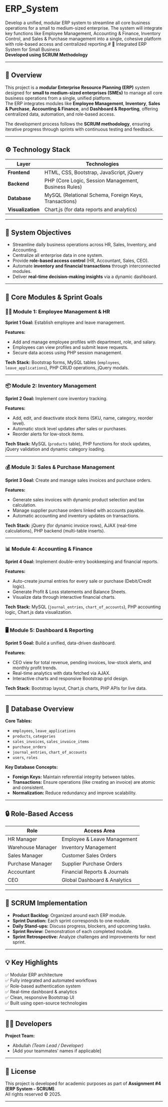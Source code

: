 # ERP_System
Develop a unified, modular ERP system to streamline all core business operations for a  small to medium-sized enterprise. The system will integrate key functions like Employee  Management, Accounting &amp; Finance, Inventory Control, and Sales &amp; Purchase  management into a single, cohesive platform with role-based access and centralized  reporting.# 🏢 Integrated ERP System for Small Business  
**Developed using SCRUM Methodology**

---

## 📘 Overview
This project is a **modular Enterprise Resource Planning (ERP)** system designed for **small to medium-sized enterprises (SMEs)** to manage all core business operations from a single, unified platform.  
The ERP integrates modules like **Employee Management**, **Inventory**, **Sales & Purchase**, **Accounting & Finance**, and **Dashboard & Reporting**, offering centralized data, automation, and role-based access.

The development process follows the **SCRUM methodology**, ensuring iterative progress through sprints with continuous testing and feedback.

---

## ⚙️ Technology Stack
| Layer | Technologies |
|--------|---------------|
| **Frontend** | HTML, CSS, Bootstrap, JavaScript, jQuery |
| **Backend** | PHP (Core Logic, Session Management, Business Rules) |
| **Database** | MySQL (Relational Schema, Foreign Keys, Transactions) |
| **Visualization** | Chart.js (for data reports and analytics) |

---

## 🚀 System Objectives
- Streamline daily business operations across HR, Sales, Inventory, and Accounting.  
- Centralize all enterprise data in one system.  
- Provide **role-based access control** (HR, Accountant, Sales, CEO).  
- Automate **inventory and financial transactions** through interconnected modules.  
- Deliver **real-time decision-making insights** via a dynamic dashboard.  

---

## 🧩 Core Modules & Sprint Goals

### 🧍‍♂️ Module 1: Employee Management & HR  
**Sprint 1 Goal:** Establish employee and leave management.

**Features:**
- Add and manage employee profiles with department, role, and salary.  
- Employees can view profiles and submit leave requests.  
- Secure data access using PHP session management.  

**Tech Stack:** Bootstrap forms, MySQL tables (`employees`, `leave_applications`), PHP CRUD operations, jQuery modals.

---

### 📦 Module 2: Inventory Management  
**Sprint 2 Goal:** Implement core inventory tracking.

**Features:**
- Add, edit, and deactivate stock items (SKU, name, category, reorder level).  
- Automatic stock level updates after sales or purchases.  
- Reorder alerts for low-stock items.  

**Tech Stack:** MySQL (`products` table), PHP functions for stock updates, jQuery validation and dynamic category loading.

---

### 💰 Module 3: Sales & Purchase Management  
**Sprint 3 Goal:** Create and manage sales invoices and purchase orders.

**Features:**
- Generate sales invoices with dynamic product selection and tax calculation.  
- Manage supplier purchase orders linked with accounts payable.  
- Automatic accounting and inventory updates on transactions.  

**Tech Stack:** jQuery (for dynamic invoice rows), AJAX (real-time calculations), PHP backend (multi-table inserts).

---

### 📊 Module 4: Accounting & Finance  
**Sprint 4 Goal:** Implement double-entry bookkeeping and financial reports.

**Features:**
- Auto-create journal entries for every sale or purchase (Debit/Credit logic).  
- Generate Profit & Loss statements and Balance Sheets.  
- Visualize data through interactive financial charts.  

**Tech Stack:** MySQL (`journal_entries`, `chart_of_accounts`), PHP accounting logic, Chart.js data visualization.

---

### 🖥️ Module 5: Dashboard & Reporting  
**Sprint 5 Goal:** Build a unified, data-driven dashboard.

**Features:**
- CEO view for total revenue, pending invoices, low-stock alerts, and monthly profit trends.  
- Real-time analytics with data fetched via AJAX.  
- Interactive charts and responsive Bootstrap grid design.  

**Tech Stack:** Bootstrap layout, Chart.js charts, PHP APIs for live data.

---

## 🧱 Database Overview
**Core Tables:**
- `employees`, `leave_applications`
- `products`, `categories`
- `sales_invoices`, `sales_invoice_items`
- `purchase_orders`
- `journal_entries`, `chart_of_accounts`
- `users`, `roles`

**Key Database Concepts:**
- **Foreign Keys:** Maintain referential integrity between tables.  
- **Transactions:** Ensure operations (like creating an invoice) are atomic and consistent.  
- **Normalization:** Reduce redundancy and improve scalability.

---

## 🔒 Role-Based Access
| Role | Access Area |
|------|--------------|
| HR Manager | Employee & Leave Management |
| Warehouse Manager | Inventory Management |
| Sales Manager | Customer Sales Orders |
| Purchase Manager | Supplier Purchase Orders |
| Accountant | Financial Reports & Journals |
| CEO | Global Dashboard & Analytics |

---

## 🧱 SCRUM Implementation

- **Product Backlog:** Organized around each ERP module.  
- **Sprint Duration:** Each sprint corresponds to one module.  
- **Daily Stand-ups:** Discuss progress, blockers, and upcoming tasks.  
- **Sprint Review:** Demonstration of each completed module.  
- **Sprint Retrospective:** Analyze challenges and improvements for next sprint.

---

## 💡 Key Highlights
✅ Modular ERP architecture  
✅ Fully integrated and automated workflows  
✅ Role-based authentication system  
✅ Real-time dashboard & analytics  
✅ Clean, responsive Bootstrap UI  
✅ Built using open-source technologies  

---

## 🧑‍💻 Developers
**Project Team:**  
- Abdullah *(Team Lead / Developer)*  
- [Add your teammates’ names if applicable]

---

## 🧾 License
This project is developed for academic purposes as part of **Assignment #4 (ERP System - SCRUM)**.  
All rights reserved © 2025.

---


